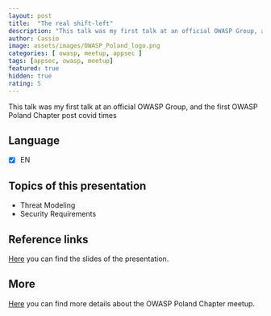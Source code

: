 ```yaml
---
layout: post
title:  "The real shift-left"
description: "This talk was my first talk at an official OWASP Group, and the first OWASP Poland Chapter post covid times"
author: Cassio
image: assets/images/OWASP_Poland_logo.png
categories: [ owasp, meetup, appsec ]
tags: [appsec, owasp, meetup]
featured: true
hidden: true
rating: 5
---
```

This talk was my first talk at an official OWASP Group, and the first OWASP Poland Chapter post covid times

## Language

- [X] EN

## Topics of this presentation

- Threat Modeling 
- Security Requirements

## Reference links

[Here](https://1drv.ms/p/s!AilhcMnbFji6gZJQ-4Mz4_VqJ55K1Q?e=KfMUXh) you can find the slides of the presentation.

## More

[Here](https://www.meetup.com/owasp-poland/events/286302610/) you can find more details about the OWASP Poland Chapter meetup.